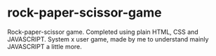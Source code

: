 # rock-paper-scissor-game
Rock-paper-scissor game. Completed using plain HTML, CSS and JAVASCRIPT. 
System x user game, made by me to understand mainly JAVASCRIPT a little more.
